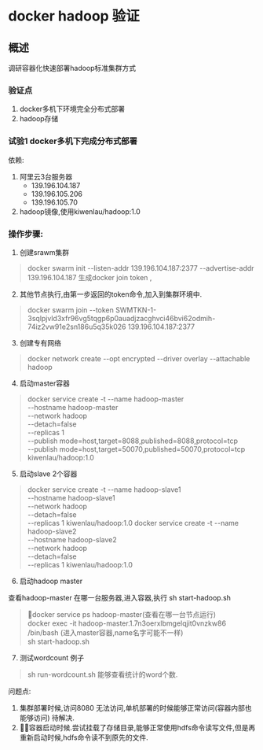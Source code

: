 # docker hadoop 验证
## 概述
调研容器化快速部署hadoop标准集群方式
### 验证点
1. docker多机下环境完全分布式部署
2. hadoop存储

### 试验1 docker多机下完成分布式部署
依赖:
1. 阿里云3台服务器
    + 139.196.104.187
    + 139.196.105.206
    + 139.196.105.70
2. hadoop镜像,使用kiwenlau/hadoop:1.0

### 操作步骤:
1. 创建srawm集群
> docker swarm init --listen-addr 139.196.104.187:2377 --advertise-addr  139.196.104.187
生成docker join token ,
2. 其他节点执行,由第一步返回的token命令,加入到集群环境中.
> docker swarm join --token SWMTKN-1-3sqlpjvld3xfr96vg5tqgp6p0auadjzacghvci46bvi62odmih-74iz2vw91e2sn186u5q35k026 139.196.104.187:2377 

3. 创建专有网络
> docker network create --opt encrypted --driver overlay --attachable hadoop

4. 启动master容器
> docker service create -t --name hadoop-master \
--hostname hadoop-master \
--network hadoop \
--detach=false \
--replicas 1 \
--publish mode=host,target=8088,published=8088,protocol=tcp \
--publish mode=host,target=50070,published=50070,protocol=tcp \
kiwenlau/hadoop:1.0

5. 启动slave 2个容器
>docker service create -t --name hadoop-slave1 \
--hostname hadoop-slave1 \
--network hadoop \
--detach=false \
--replicas 1 kiwenlau/hadoop:1.0 
> docker service create -t --name hadoop-slave2 \
--hostname hadoop-slave2 \
--network hadoop \
--detach=false \
--replicas 1 kiwenlau/hadoop:1.0 

6. 启动hadoop master 

查看hadoop-master 在哪一台服务器,进入容器,执行 sh start-hadoop.sh
> docker service ps hadoop-master(查看在哪一台节点运行)  
>docker exec -it hadoop-master.1.7n3oerxlbmgelqjit0vnzkw86 /bin/bash (进入master容器,name名字可能不一样)   
> sh start-hadoop.sh

7. 测试wordcount 例子
> sh  run-wordcount.sh 能够查看统计的word个数.

问题点:
1. 集群部署时候,访问8080 无法访问,单机部署的时候能够正常访问(容器内部也能够访问) 待解决.
2. 容器启动时候.尝试挂载了存储目录,能够正常使用hdfs命令读写文件,但是再重新启动时候,hdfs命令读不到原先的文件.